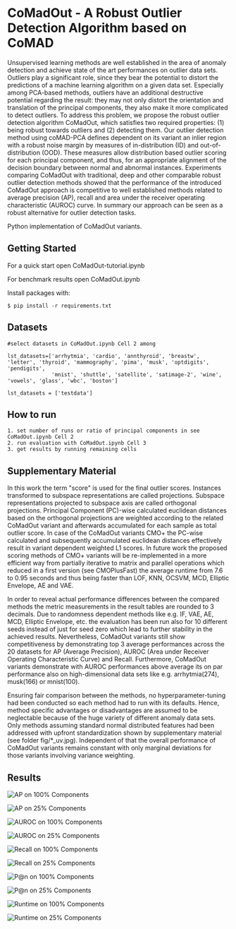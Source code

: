 # CoMadOut - A Robust Outlier Detection Algorithm based on CoMAD

Unsupervised learning methods are well established in the area of anomaly detection and achieve state of the art performances on outlier data sets. Outliers play a significant role, since they bear the potential to distort the predictions of a machine learning algorithm on a given data set. Especially among PCA-based methods, outliers have an additional destructive potential regarding the result: they may not only distort the orientation and translation of the principal components, they also make it more complicated to detect outliers. To address this problem, we propose the robust outlier detection algorithm CoMadOut, which satisfies two required properties: (1) being robust towards outliers and (2) detecting them. Our outlier detection method using coMAD-PCA defines dependent on its variant an inlier region with a robust noise margin by measures of in-distribution (ID) and out-of-distribution (OOD). These measures allow distribution based outlier scoring for each principal component, and thus, for an appropriate alignment of the decision boundary between normal and abnormal instances. Experiments comparing CoMadOut with traditional, deep and other comparable robust outlier detection methods showed that the performance of the introduced CoMadOut approach is competitive to well established methods related to average precision (AP), recall and area under the receiver operating characteristic (AUROC) curve. In summary our approach can be seen as a robust alternative for outlier detection tasks.



Python implementation of CoMadOut variants.

## Getting Started

For a quick start open CoMadOut-tutorial.ipynb 

For benchmark results open CoMadOut.ipynb 

Install packages with:

```
$ pip install -r requirements.txt
```

## Datasets

``` 
#select datasets in CoMadOut.ipynb Cell 2 among

lst_datasets=['arrhytmia', 'cardio', 'annthyroid', 'breastw', 'letter', 'thyroid', 'mammography', 'pima', 'musk', 'optdigits', 'pendigits', 
              'mnist', 'shuttle', 'satellite', 'satimage-2', 'wine', 'vowels', 'glass', 'wbc', 'boston']

lst_datasets = ['testdata'] 
``` 

## How to run

```
1. set number of runs or ratio of principal components in see CoMadOut.ipynb Cell 2
2. run evaluation with CoMadOut.ipynb Cell 3
3. get results by running remaining cells
```

## Supplementary Material

In this work the term "score" is used for the final outlier scores. Instances transformed to subspace representations are called projections. Subspace representations projected to subspace axis are called orthogonal projections.
Principal Component (PC)-wise calculated euclidean distances based on the orthogonal projections are weighted according to the related CoMadOut variant and afterwards accumulated for each sample as total outlier score. In case of the CoMadOut variants CMO+ the PC-wise calculated and subsequently accumulated euclidean distances effectively result in variant dependent weighted L1 scores. 
In future work the proposed scoring methods of CMO+ variants will be re-implemented in a more efficient way from partially iterative to matrix and parallel operations which reduced in a first version (see CMOPlusFast) the average runtime from 7.6 to 0.95 seconds and thus being faster than LOF, KNN, OCSVM, MCD, Elliptic Envelope, AE and VAE. 

In order to reveal actual performance differences between the compared methods the metric measurements in the result tables are rounded to 3 decimals.
Due to randomness dependent methods like e.g. IF, VAE, AE, MCD, Elliptic Envelope, etc. the evaluation has been run also for 10 different seeds instead of just for seed zero which lead to further stability in the achieved results. Nevertheless, CoMadOut variants still show competitiveness by demonstrating top 3 average performances across the 20 datasets for AP (Average Precision), AUROC (Area under Receiver Operating Characteristic Curve) and Recall.
Furthermore, CoMadOut variants demonstrate with AUROC performances above average its on par performance also on high-dimensional data sets like e.g. arrhytmia(274), musk(166) or mnist(100).

Ensuring fair comparison between the methods, no hyperparameter-tuning had been conducted so each method had to run with its defaults. 
Hence, method specific advantages or disadvantages are assumed to be neglectable because of the huge variety of different anomaly data sets. 
Only methods assuming standard normal distributed features had been addressed with upfront standardization shown by supplementary material (see folder fig/*_uv.jpg).
Independent of that the overall performance of CoMadOut variants remains constant with only marginal deviations for those variants involving variance weighting. 

## Results

![AP on 100% Components](<./fig/Fig6ap0999_10seeds.jpg> "AP on 100% Components")

![AP on 25% Components](<./fig/Fig7ap025_10seeds.jpg> "AP on 25% Components") 

![AUROC on 100% Components](<./fig/Fig8roc0999_10seeds.jpg> "AUROC on 100% Components")

![AUROC on 25% Components](<./fig/Fig9roc025_10seeds.jpg> "AUROC on 25% Components") 

![Recall on 100% Components](<./fig/Fig10recall0999_10seeds.jpg> "Recall on 100% Components")

![Recall on 25% Components](<./fig/Fig11recall025_10seeds.jpg> "Recall on 25% Components") 

![P@n on 100% Components](<./fig/Fig12precn0999_10seeds.jpg> "P@n on 100% Components")

![P@n on 25% Components](<./fig/Fig13precn025_10seeds.jpg> "P@n on 25% Components") 

![Runtime on 100% Components](<./fig/Fig14runtime0999_10seeds.jpg> "Runtime on 100% Components")

![Runtime on 25% Components](<./fig/Fig15runtime025_10seeds.jpg> "Runtime on 25% Components") 

